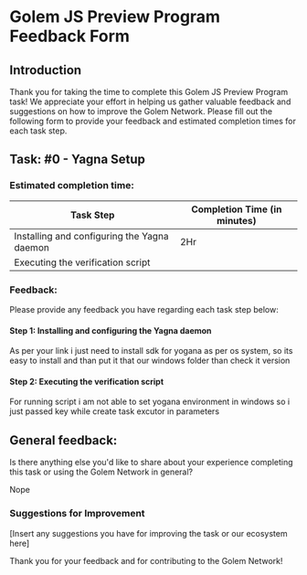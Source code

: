 # Golem JS Preview Program Feedback Form

## Introduction
Thank you for taking the time to complete this Golem JS Preview Program task! 
We appreciate your effort in helping us gather valuable feedback and suggestions on how to improve the Golem Network. 
Please fill out the following form to provide your feedback and estimated completion times for each task step.

## Task: #0 - Yagna Setup

### Estimated completion time:
| Task Step                                   | Completion Time (in minutes) |
|---------------------------------------------|------------------------------|
| Installing and configuring the Yagna daemon |           2Hr                |
| Executing the verification script           |                              |

### Feedback:
Please provide any feedback you have regarding each task step below:

#### Step 1: Installing and configuring the Yagna daemon

As per your link i just need to install sdk for yogana as per os system, so its easy to install and than put it that our windows folder than check it version

#### Step 2: Executing the verification script

For running script i am not able to set yogana environment in windows so i just passed key while create task excutor in parameters 

## General feedback:
Is there anything else you'd like to share about your experience 
completing this task or using the Golem Network in general? 

Nope

### Suggestions for Improvement

[Insert any suggestions you have for improving the task or our ecosystem here]

Thank you for your feedback and for contributing to the Golem Network!
